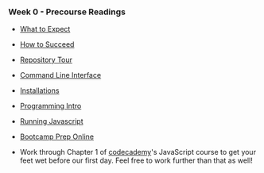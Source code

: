 ### Week 0 - Precourse Readings

+ [What to Expect][what-to-expect]
+ [How to Succeed][how-to-succeed]
+ [Repository Tour][repository-tour]
+ [Command Line Interface][cli]
+ [Installations][installations]
+ [Programming Intro][programming-intro]
+ [Running Javascript][running-javascript]
+ [Bootcamp Prep Online][bpo]


+ Work through Chapter 1 of [codecademy]'s JavaScript course to get your feet wet before our first day. Feel free to work further than that as well!


[what-to-expect]: ./what_to_expect.md
[how-to-succeed]: ./how_to_succeed.md
[repository-tour]: ./repository_tour.md
[programming-intro]: ./programming_intro.md
[running-javascript]: ./running_javascript.md
[installations]: ./installations.md
[cli]: ./cli.md
[bpo]: ./bootcamp_prep_online.md


[codecademy]: https://www.codecademy.com/
